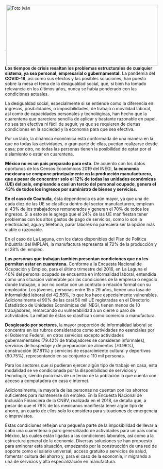 <p>
   <a title="ir a Otras Publicaciones" href="http://www.trcimplan.gob.mx/autores/ivan-de-luna-aldape.html"><img class="img-responsive contenido-imagen" src="../imagenes/128/lic-ivan-de-luna-aldape-top2.png" align="right" alt="Foto Iván" width="500" height="200"></a>
</p>

</br></br></br></br></br></br></br></br>

---

**Los tiempos de crisis resaltan los problemas estructurales de cualquier sistema, ya sea personal, empresarial o gubernamental.** La pandemia del **COVID-19**, así como sus efectos y las posibles soluciones, han puesto sobre la mesa el tema de la desigualdad social, que, si bien ha tomado relevancia en los últimos años, nunca se había ponderado con las condiciones actuales.

La desigualdad social, especialmente si se entiende como la diferencia en ingresos, posibilidades, o imposibilidades, de trabajo o movilidad laboral, así como de capacidades personales y tecnológicas, han hecho que la cuarentena que pareciera sencilla de aplicar y bastante razonable en papel, no sea tan efectiva ni fácil de seguir, ya que se requieren de ciertas condiciones en la sociedad y la economía para que sea efectiva.

Por un lado, la dinámica económica está conformada de una manera en la que no todas las actividades, o gran parte de ellas, puedan realizarse desde casa; por otro, no todas las personas tienen la posibilidad de optar por el aislamiento o estar en cuarentena.

**México no es un país preparado para esto.** De acuerdo con los datos oportunos de los Censos Económicos 2019 del INEGI, **la economía mexicana se compone principalmente en la producción manufacturera, que a pesar de concentrar solo el 12% de todas las unidades económicas (UE) del país, empleando a casi un tercio del personal ocupado, genera el 43% de todos los ingresos por suministro de bienes y servicios.**

**En el caso de Coahuila,** ésta dependencia es aún mayor, ya que una de cada diez de las UE se clasifica dentro del sector manufacturero, emplean al 43% de los trabajadores remunerados y generan el 70% de todos los ingresos. Si a esto se le agrega que el 24% de las UE manifiestan tener problemas con los altos gastos de pago de servicios, como lo son la electricidad, agua y telefonía, parar labores no pareciera ser la opción más viable o razonable.

En el caso de La Laguna, con los datos disponibles del Plan de Política Industrial del IMPLAN, la manufactura representa el 72% de la producción y el 28% del empleo.

**Las personas que trabajan también presentan condiciones que no les permiten estar en cuarentena.** Conforme a la Encuesta Nacional de Ocupación y Empleo, para el último trimestre del 2019, en La Laguna el 40% del personal ocupado se encuentra en informalidad laboral, entendida como una situación vulnerable por las condiciones de la empresa o negocio donde trabajan, o por no contar con un contrato o relación formal con su empleador. Los jóvenes, personas entre 15 y 29 años, tienen una tasa de informalidad laboral del 42.58%, lo que los hace especialmente vulnerables. Adicionalmente el 90% de las casi 50 mil UE registradas en el Directorio Estadístico de Unidades Económicas del INEGI, tienen menos de 10 trabajadores, remarcando su vulnerabilidad a un cierre o paro de actividades. La mitad de éstas se clasifican como comercio o manufactura.

**Desglosado por sectores**, la mayor proporción de informalidad laboral se concentra en los rubros considerados como actividades no esenciales por el Gobierno Federal, en otros servicios excepto actividades gubernamentales (79.42% de trabajadores se consideran informales), servicios de hospedaje y de preparación de alimentos (70.96%), construcción (67.81%) y servicios de esparcimiento cultural y deportivos (60.75%), representando en su conjunto a 110 mil personas.

Para los sectores que si pudieran ejercer algún tipo de trabajo en casa, esta modalidad se ve condicionada por la disponibilidad de servicios y tecnología, siendo poco más de un tercio de la población la que cuenta con acceso a computadora en casa e internet.

Adicionalmente, la mayoría de las personas no cuentan con los ahorros suficientes para mantenerse sin empleo. En la Encuesta Nacional de Inclusión Financiera de la CNBV, realizada en el 2018, se detalla que, a pesar de que el 78% de los mexicanos manifiesta tener algún tipo de ahorro, un cuarto de ellos solo lo considera para situaciones de emergencia o imprevistos.

Estas condiciones reflejan una pequeña parte de la imposibilidad de llevar a cabo una cuarentena o paro generalizado de actividades para un país como México, las cuales están ligadas a las condiciones laborales, así como a la estructura general de la economía. Diversas soluciones se han propuesto para aminorar esta situación, empezando por la construcción de una red de soporte como el salario universal, acceso gratuito a servicios de salud, fomentar cultura del ahorro y, para el caso de la economía, ir migrando a una de servicios y alta especialización en manufactura.
